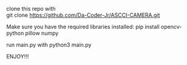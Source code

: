 clone this repo with </br>git clone https://github.com/Da-Coder-Jr/ASCCI-CAMERA.git</br>



Make sure you have the required libraries installed:
pip install opencv-python pillow numpy


run main.py with python3 main.py


ENJOY!!!

